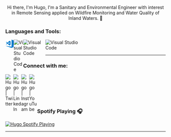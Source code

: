 <p align="center">Hi there, I'm Hugo, I'm a Sanitary and Environmental Engineer with interest in Remote Sensing applied on Wildfire Monitoring and Water Quality of Inland Waters.  👋
</p>



### Languages and Tools:

[<img align="left" alt="Visual Studio Code" width="26px" src="https://raw.githubusercontent.com/github/explore/80688e429a7d4ef2fca1e82350fe8e3517d3494d/topics/visual-studio-code/visual-studio-code.png" />][Visual Studio Code]
[<img align="left" alt="Visual Studio Code" width="30px" src="https://i.blogs.es/544e7d/650_1000_javascript_logo/450_1000.png" />][Java Script]
[<img align="left" alt="Visual Studio Code" width="70px" src="https://upload.wikimedia.org/wikipedia/commons/thumb/d/d0/RStudio_logo_flat.svg/1200px-RStudio_logo_flat.svg.png" />][R Studio]

[<img align="left" alt="Visual Studio Code" width="140px" src="https://earthobservations.org/images/articles/201911_earth_engines.png" />][Google Earth Engine]
<br />
<br />

---
### Connect with me:


[<img align="left" alt="Hugo | Twitter" width="25px" src="https://cdn.jsdelivr.net/npm/simple-icons@v3/icons/twitter.svg" />][twitter]
[<img align="left" alt="Hugo | LinkedIn" width="25px" src="https://cdn.jsdelivr.net/npm/simple-icons@v3/icons/linkedin.svg" />][linkedin]
[<img align="left" alt="Hugo | Instagram" width="25px" src="https://cdn.jsdelivr.net/npm/simple-icons@v3/icons/instagram.svg" />][instagram]
[<img align="left" alt="Hugo | YouTube" width="25px" src="https://i.pinimg.com/originals/b7/63/69/b763699fd1fa3bfb374442593ae642e1.png" />][Facebook]
<br />

<br />
<br />
<br />


### Spotify Playing 🎧

[<img src="https://now-playing-codestackr.vercel.app/api/spotify-playing" alt="Hugo Spotify Playing" width="350" />](https://open.spotify.com/playlist/3KC9nTquxi1g9A0TkzTIN8)



---

</details>

[twitter]: https://twitter.com/hugoaluque
[instagram]: https://www.instagram.com/hugo.aluque/
[linkedin]: linkedin.com/in/hhal/
[Facebook]:https://www.facebook.com/hugo.anamuro.7/
[Visual Studio Code]: https://code.visualstudio.com/
[Java Script]: https://www.javascript.com/
[R Studio]: https://rstudio.com/
[Google Earth Engine]:https://earthengine.google.com/
